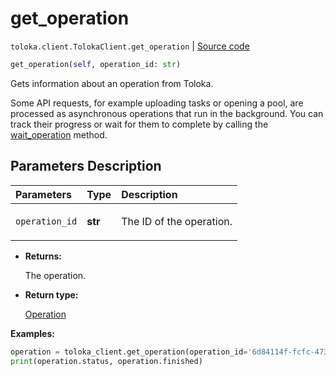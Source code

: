 # get_operation
`toloka.client.TolokaClient.get_operation` | [Source code](https://github.com/Toloka/toloka-kit/blob/v1.2.2/src/client/__init__.py#L2943)

```python
get_operation(self, operation_id: str)
```

Gets information about an operation from Toloka.


Some API requests, for example uploading tasks or opening a pool, are processed as asynchronous operations that run in the background.
You can track their progress or wait for them to complete by calling the [wait_operation](toloka.client.TolokaClient.wait_operation.md) method.

## Parameters Description

| Parameters | Type | Description |
| :----------| :----| :-----------|
`operation_id`|**str**|<p>The ID of the operation.</p>

* **Returns:**

  The operation.

* **Return type:**

  [Operation](toloka.client.operations.Operation.md)

**Examples:**


```python
operation = toloka_client.get_operation(operation_id='6d84114f-fcfc-473d-8249-1a4f3ea550eb')
print(operation.status, operation.finished)
```
